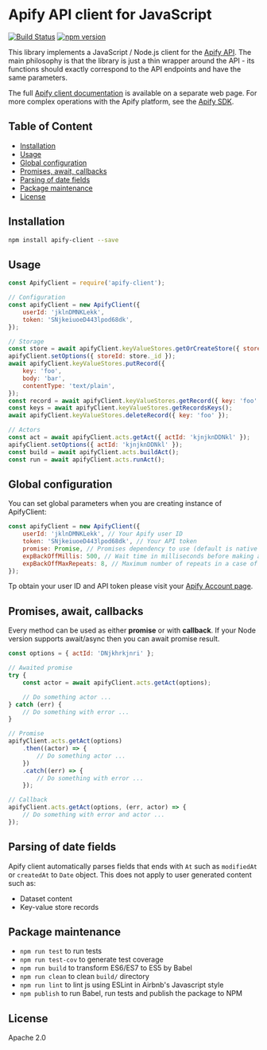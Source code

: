 # Apify API client for JavaScript

[![Build Status](https://travis-ci.org/apifytech/apify-client-js.svg)](https://travis-ci.org/apifytech/apify-client-js)
[![npm version](https://badge.fury.io/js/apify-client.svg?branch=master)](http://badge.fury.io/js/apify-client)

This library implements a JavaScript / Node.js client for the <a href="https://docs.apify.com/api/v2">Apify API</a>.
The main philosophy is that the library is just a thin wrapper around the API - its functions should exactly correspond
to the API endpoints and have the same parameters.

The full <a href="https://docs.apify.com/api/apify-client-js/latest" target="_blank">Apify client documentation</a>
is available on a separate web page.
For more complex operations with the Apify platform,
see the <a href="https://github.com/apifytech/apify-js">Apify SDK</a>.

## Table of Content

<!-- toc -->

- [Installation](#installation)
- [Usage](#usage)
- [Global configuration](#global-configuration)
- [Promises, await, callbacks](#promises-await-callbacks)
- [Parsing of date fields](#parsing-of-date-fields)
- [Package maintenance](#package-maintenance)
- [License](#license)

<!-- tocstop -->

## Installation

```bash
npm install apify-client --save
```

## Usage

```javascript
const ApifyClient = require('apify-client');

// Configuration
const apifyClient = new ApifyClient({
    userId: 'jklnDMNKLekk',
    token: 'SNjkeiuoeD443lpod68dk',
});

// Storage
const store = await apifyClient.keyValueStores.getOrCreateStore({ storeName: 'my-store' });
apifyClient.setOptions({ storeId: store._id });
await apifyClient.keyValueStores.putRecord({
    key: 'foo',
    body: 'bar',
    contentType: 'text/plain',
});
const record = await apifyClient.keyValueStores.getRecord({ key: 'foo' });
const keys = await apifyClient.keyValueStores.getRecordsKeys();
await apifyClient.keyValueStores.deleteRecord({ key: 'foo' });

// Actors
const act = await apifyClient.acts.getAct({ actId: 'kjnjknDDNkl' });
apifyClient.setOptions({ actId: 'kjnjknDDNkl' });
const build = await apifyClient.acts.buildAct();
const run = await apifyClient.acts.runAct();

```

## Global configuration

You can set global parameters when you are creating instance of ApifyClient:

```javascript
const apifyClient = new ApifyClient({
    userId: 'jklnDMNKLekk', // Your Apify user ID
    token: 'SNjkeiuoeD443lpod68dk', // Your API token
    promise: Promise, // Promises dependency to use (default is native Promise)
    expBackOffMillis: 500, // Wait time in milliseconds before making a new request in a case of error
    expBackOffMaxRepeats: 8, // Maximum number of repeats in a case of error
});
```

Tp obtain your user ID and API token please visit your [Apify Account page](https://my.apify.com/account#/integrations).

## Promises, await, callbacks

Every method can be used as either **promise** or with **callback**. If your Node version supports await/async then you can await promise result.

```javascript
const options = { actId: 'DNjkhrkjnri' };

// Awaited promise
try {
    const actor = await apifyClient.acts.getAct(options);

    // Do something actor ...
} catch (err) {
    // Do something with error ...
}

// Promise
apifyClient.acts.getAct(options)
    .then((actor) => {
        // Do something actor ...
    })
    .catch((err) => {
        // Do something with error ...
    });

// Callback
apifyClient.acts.getAct(options, (err, actor) => {
    // Do something with error and actor ...
});
```

## Parsing of date fields

Apify client automatically parses fields that ends with `At` such as `modifiedAt` or `createdAt` to `Date` object.
This does not apply to user generated content such as:

* Dataset content
* Key-value store records

## Package maintenance

* `npm run test` to run tests
* `npm run test-cov` to generate test coverage
* `npm run build` to transform ES6/ES7 to ES5 by Babel
* `npm run clean` to clean `build/` directory
* `npm run lint` to lint js using ESLint in Airbnb's Javascript style
* `npm publish` to run Babel, run tests and publish the package to NPM

## License

Apache 2.0
